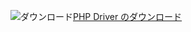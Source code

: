 ![ダウンロード](../ssdt/media/download.png)[PHP Driver のダウンロード](https://www.microsoft.com/download/details.aspx?id=55642)
